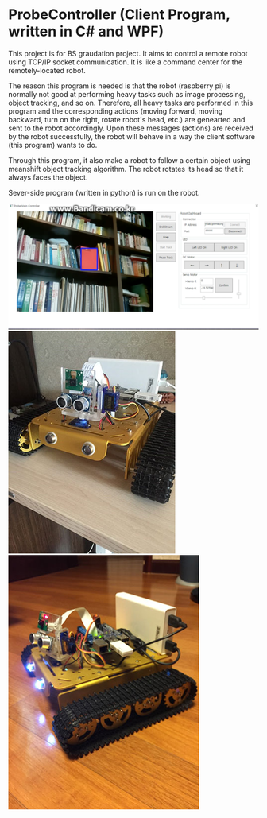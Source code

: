 # ProbeController (Client Program, written in C# and WPF)

This project is for BS graudation project. It aims to control a remote robot using TCP/IP socket communication. It is like a command center for the remotely-located robot. 

The reason this program is needed is that the robot (raspberry pi) is normally not good at performing heavy tasks such as image processing, object tracking, and so on. Therefore, all heavy tasks are performed in this program and the corresponding actions (moving forward, moving backward, turn on the right, rotate robot's head, etc.) are genearted and sent to the robot accordingly. Upon these messages (actions) are received by the robot successfully, the robot will behave in a way the client software (this program) wants to do.

Through this program, it also make a robot to follow a certain object using meanshift object tracking algorithm. The robot rotates its head so that it always faces the object.

Sever-side program (written in python) is run on the robot.

![program](./program.png)
![robot1](./robot1.jpg)
![robot2](./robot2.jpg)
